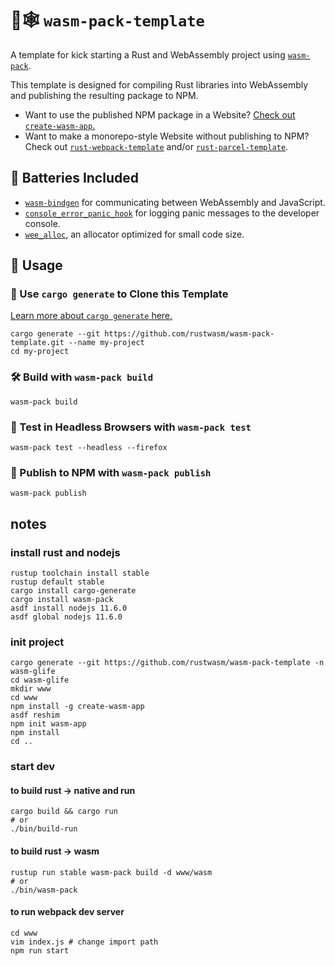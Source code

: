 # 🦀🕸️ `wasm-pack-template`

A template for kick starting a Rust and WebAssembly project using
[`wasm-pack`](https://github.com/rustwasm/wasm-pack).

This template is designed for compiling Rust libraries into WebAssembly and
publishing the resulting package to NPM.

* Want to use the published NPM package in a Website? [Check out
  `create-wasm-app`.](https://github.com/rustwasm/create-wasm-app)
* Want to make a monorepo-style Website without publishing to NPM? Check out
  [`rust-webpack-template`](https://github.com/rustwasm/rust-webpack-template)
  and/or
  [`rust-parcel-template`](https://github.com/rustwasm/rust-parcel-template).

## 🔋 Batteries Included

* [`wasm-bindgen`](https://github.com/rustwasm/wasm-bindgen) for communicating
  between WebAssembly and JavaScript.
* [`console_error_panic_hook`](https://github.com/rustwasm/console_error_panic_hook)
  for logging panic messages to the developer console.
* [`wee_alloc`](https://github.com/rustwasm/wee_alloc), an allocator optimized
  for small code size.

## 🚴 Usage

### 🐑 Use `cargo generate` to Clone this Template

[Learn more about `cargo generate` here.](https://github.com/ashleygwilliams/cargo-generate)

```
cargo generate --git https://github.com/rustwasm/wasm-pack-template.git --name my-project
cd my-project
```

### 🛠️ Build with `wasm-pack build`

```
wasm-pack build
```

### 🔬 Test in Headless Browsers with `wasm-pack test`

```
wasm-pack test --headless --firefox
```

### 🎁 Publish to NPM with `wasm-pack publish`

```
wasm-pack publish
```

## notes

### install rust and nodejs

```shell
rustup toolchain install stable
rustup default stable
cargo install cargo-generate
cargo install wasm-pack
asdf install nodejs 11.6.0
asdf global nodejs 11.6.0
```

### init project

```shell
cargo generate --git https://github.com/rustwasm/wasm-pack-template -n wasm-glife
cd wasm-glife
mkdir www
cd www
npm install -g create-wasm-app
asdf reshim
npm init wasm-app
npm install
cd ..
```

### start dev

#### to build rust -> native and run

```shell
cargo build && cargo run
# or
./bin/build-run
```

#### to build rust -> wasm

```shell
rustup run stable wasm-pack build -d www/wasm
# or
./bin/wasm-pack
```

#### to run webpack dev server

```shell
cd www
vim index.js # change import path
npm run start
```

